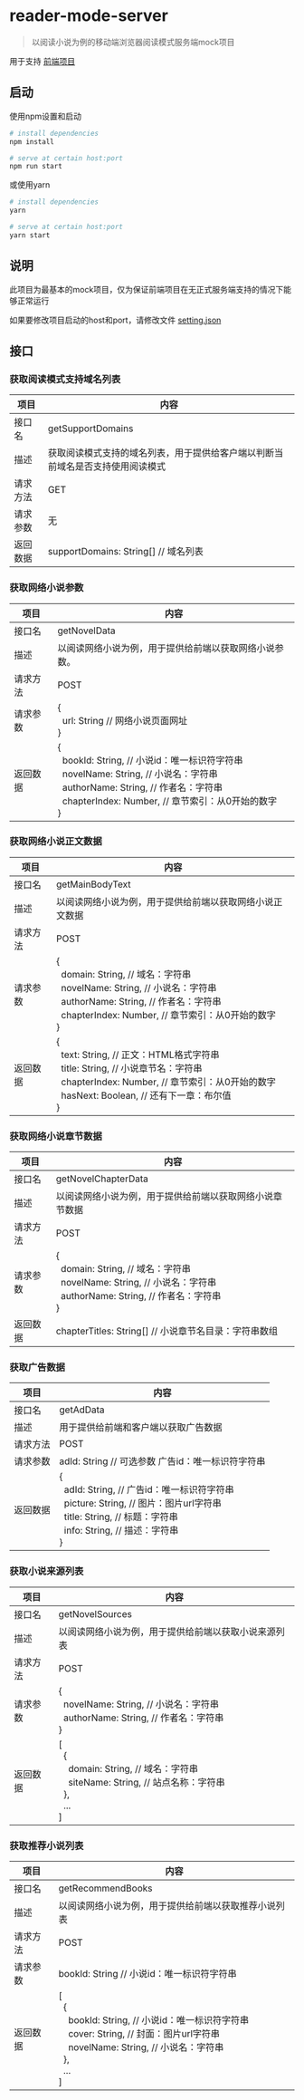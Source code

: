 # reader-mode-server

> 以阅读小说为例的移动端浏览器阅读模式服务端mock项目

用于支持 [前端项目](https://github.com/161250197/readerMode)

## 启动

使用npm设置和启动

``` bash
# install dependencies
npm install

# serve at certain host:port
npm run start
```

或使用yarn

```bash
# install dependencies
yarn

# serve at certain host:port
yarn start
```

## 说明

此项目为最基本的mock项目，仅为保证前端项目在无正式服务端支持的情况下能够正常运行

如果要修改项目启动的host和port，请修改文件 [setting.json](./src/data/setting.json)

## 接口

### 获取阅读模式支持域名列表

| 项目     | 内容                                                         |
| -------- | ------------------------------------------------------------ |
| 接口名   | getSupportDomains                                            |
| 描述     | 获取阅读模式支持的域名列表，用于提供给客户端以判断当前域名是否支持使用阅读模式 |
| 请求方法 | GET                                                          |
| 请求参数 | 无                                                           |
| 返回数据 | supportDomains: String[] // 域名列表                         |

### 获取网络小说参数

| 项目     | 内容                                                         |
| -------- | ------------------------------------------------------------ |
| 接口名   | getNovelData                                                 |
| 描述     | 以阅读网络小说为例，用于提供给前端以获取网络小说参数。       |
| 请求方法 | POST                                                         |
| 请求参数 | {<br />&nbsp;&nbsp;url: String // 网络小说页面网址<br />}    |
| 返回数据 | {<br />&nbsp;&nbsp;bookId: String, // 小说id：唯一标识符字符串<br/>&nbsp;&nbsp;novelName: String, // 小说名：字符串<br />&nbsp;&nbsp;authorName: String, // 作者名：字符串<br />&nbsp;&nbsp;chapterIndex: Number, // 章节索引：从0开始的数字<br />} |
### 获取网络小说正文数据

| 项目     | 内容                                                         |
| -------- | ------------------------------------------------------------ |
| 接口名   | getMainBodyText                                              |
| 描述     | 以阅读网络小说为例，用于提供给前端以获取网络小说正文数据     |
| 请求方法 | POST                                                         |
| 请求参数 | {<br />&nbsp;&nbsp;domain: String, // 域名：字符串<br />&nbsp;&nbsp;novelName: String, // 小说名：字符串<br />&nbsp;&nbsp;authorName: String, // 作者名：字符串<br />&nbsp;&nbsp;chapterIndex: Number, // 章节索引：从0开始的数字<br />} |
| 返回数据 | {<br />&nbsp;&nbsp;text: String, // 正文：HTML格式字符串<br />&nbsp;&nbsp;title: String, // 小说章节名：字符串<br />&nbsp;&nbsp;chapterIndex: Number, // 章节索引：从0开始的数字<br />&nbsp;&nbsp;hasNext: Boolean, // 还有下一章：布尔值<br />} |

### 获取网络小说章节数据

| 项目     | 内容                                                         |
| -------- | ------------------------------------------------------------ |
| 接口名   | getNovelChapterData                                          |
| 描述     | 以阅读网络小说为例，用于提供给前端以获取网络小说章节数据     |
| 请求方法 | POST                                                         |
| 请求参数 | {<br />&nbsp;&nbsp;domain: String, // 域名：字符串<br />&nbsp;&nbsp;novelName: String, // 小说名：字符串<br />&nbsp;&nbsp;authorName: String, // 作者名：字符串<br />} |
| 返回数据 | chapterTitles: String[] // 小说章节名目录：字符串数组        |

### 获取广告数据

| 项目     | 内容                                                         |
| -------- | ------------------------------------------------------------ |
| 接口名   | getAdData                                                    |
| 描述     | 用于提供给前端和客户端以获取广告数据                         |
| 请求方法 | POST                                                         |
| 请求参数 | adId: String // 可选参数 广告id：唯一标识符字符串            |
| 返回数据 | {<br />&nbsp;&nbsp;adId: String, // 广告id：唯一标识符字符串<br />&nbsp;&nbsp;picture: String, // 图片：图片url字符串<br />&nbsp;&nbsp;title: String, // 标题：字符串<br />&nbsp;&nbsp;info: String, // 描述：字符串<br />} |

### 获取小说来源列表

| 项目     | 内容                                                         |
| -------- | ------------------------------------------------------------ |
| 接口名   | getNovelSources                                              |
| 描述     | 以阅读网络小说为例，用于提供给前端以获取小说来源列表         |
| 请求方法 | POST                                                         |
| 请求参数 | {<br />&nbsp;&nbsp;novelName: String, // 小说名：字符串<br />&nbsp;&nbsp;authorName: String, // 作者名：字符串<br />} |
| 返回数据 | [<br />&nbsp;&nbsp;{<br />&nbsp;&nbsp;&nbsp;&nbsp;domain: String, // 域名：字符串<br />&nbsp;&nbsp;&nbsp;&nbsp;siteName: String, // 站点名称：字符串<br />&nbsp;&nbsp;},<br />&nbsp;&nbsp;...<br />] |

### 获取推荐小说列表

| 项目     | 内容                                                         |
| -------- | ------------------------------------------------------------ |
| 接口名   | getRecommendBooks                                            |
| 描述     | 以阅读网络小说为例，用于提供给前端以获取推荐小说列表         |
| 请求方法 | POST                                                         |
| 请求参数 | bookId: String // 小说id：唯一标识符字符串                   |
| 返回数据 | [<br />&nbsp;&nbsp;{<br />&nbsp;&nbsp;&nbsp;&nbsp;bookId: String, // 小说id：唯一标识符字符串<br />&nbsp;&nbsp;&nbsp;&nbsp;cover: String, // 封面：图片url字符串<br />&nbsp;&nbsp;&nbsp;&nbsp;novelName: String, // 小说名：字符串<br />&nbsp;&nbsp;},<br />&nbsp;&nbsp;...<br />] |

